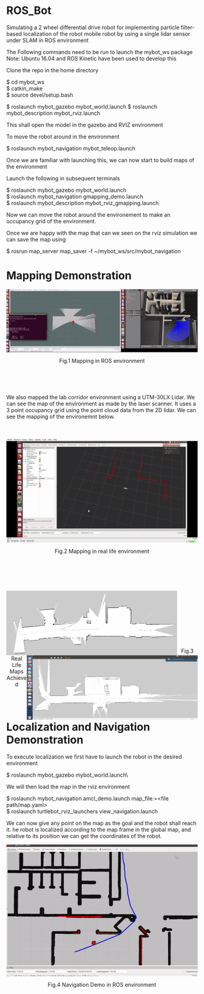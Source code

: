 # ROS_Bot

Simulating a 2 wheel differential drive robot for implementing particle filter-based localization of the robot mobile robot by using a single lidar sensor under SLAM in ROS environment

The Following commands need to be run to launch the mybot_ws package
Note: Ubuntu 16.04 and ROS Kinetic have been used to develop this

Clone the repo in the home directory

$ cd mybot_ws\
$ catkin_make\
$ source devel/setup.bash 

$ roslaunch mybot_gazebo mybot_world.launch
$ roslaunch mybot_description mybot_rviz.launch

This shall open the model in the gazebo and RVIZ environment

To move the robot around in the environment 

$ roslaunch mybot_navigation mybot_teleop.launch


Once we are familiar with launching this, we can now start to build maps of the environment

Launch the following in subsequent terminals

$ roslaunch mybot_gazebo mybot_world.launch\
$ roslaunch mybot_navigation gmapping_demo.launch\
$ roslaunch mybot_description mybot_rviz_gmapping.launch

Now we can move the robot around the environement to make an occupancy grid of the environment. 

Once we are happy with the map that can we seen on the rviz simulation we can save the map using

$ rosrun map_server map_saver -f ~/mybot_ws/src/mybot_navigation


<h1><b> Mapping Demonstration </h1></b>

<p align= "center" ><img align ="center" src="https://github.com/dhruvtalwar18/ROS_Bot/blob/main/Images/Mapping_GIF_.gif" title="Result 1" ></p>

<p align="center">Fig.1 Mapping in ROS environment</p><br><br><br>

We also mapped the lab corridor environment using a UTM-30LX Lidar. We can see the map of the environment as made by the laser scanner. It uses a 3 point occupancy grid using the point cloud data from the 2D lidar. We can see the mapping of the environemnt below.<br>
<br><br>
<p align ="center"><img align ="center" src="https://github.com/dhruvtalwar18/ROS_Bot/blob/main/Images/Corridor_mapping.gif" title="Result 1" ></p>
<p align="center">Fig.2 Mapping in real life environment</p><br><br><br><br>


<p><img align ="left" src="https://github.com/dhruvtalwar18/ROS_Bot/blob/main/Images/Real%20time%20map%20of%20lab%20corridor_run1.png" title="Result 2" width = "450" height = "170" ><img align ="right" src="https://github.com/dhruvtalwar18/ROS_Bot/blob/main/Images/Real%20time%20map%20of%20lab%20corridor_run2.png" title="Result 3" width = "450" height = "170" ></p><br><br><br><br><br><br><br><br>

<p align="center">Fig.3 Real Life Maps Achieved</p><br><br>


<h1><b> Localization and Navigation Demonstration </h1></b>

To execute localization we first have to launch the robot in the desired environment 

$ roslaunch mybot_gazebo mybot_world.launch\

We will then load the map in the rviz environment

$ roslaunch mybot_navigation amcl_demo.launch  map_file:=<file path/map.yaml>\
$ roslaunch turtlebot_rviz_launchers view_navigation.launch


We can now give any point on the map as the goal and the robot shall reach it. he robot is localized according to the map frame in the global map, and relative to its position we can get the coordinates of the robot.

<p align ="center"><img align ="center" src="https://github.com/dhruvtalwar18/ROS_Bot/blob/main/Images/Navigation_1.gif" title="Result 4" ></p>
<p align="center">Fig.4 Navigation Demo in ROS environment </p><br><br><br><br>


  


 








